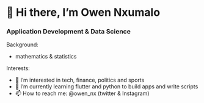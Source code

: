 # 👋 Hi there, I’m Owen Nxumalo
### Application Development & Data Science
Background:
- mathematics & statistics

Interests:
- 👀 I’m interested in tech, finance, politics and sports
- 🌱 I’m currently learning flutter and python to build apps and write scripts
- 📫 How to reach me: @owen_nx (twitter & Instagram)

<!---
owenthedev/owenthedev is a ✨ special ✨ repository because its `README.md` (this file) appears on your GitHub profile.
You can click the Preview link to take a look at your changes.
--->
